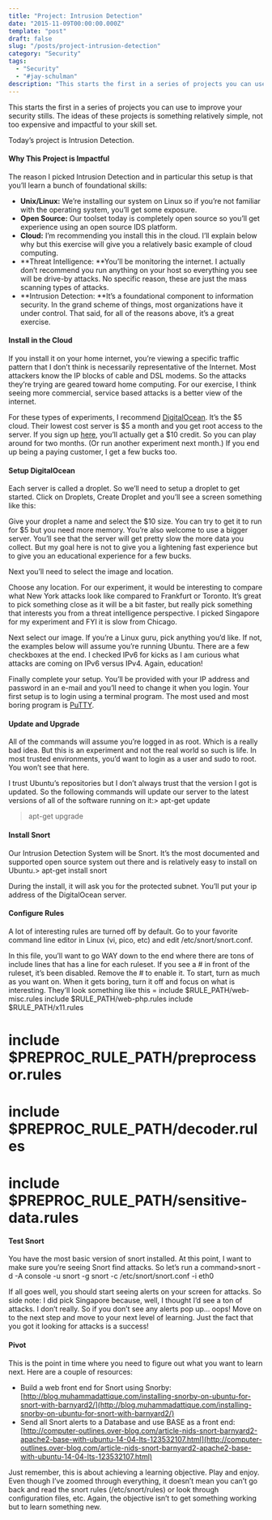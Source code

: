 ```yaml
---
title: "Project: Intrusion Detection"
date: "2015-11-09T00:00:00.000Z"
template: "post"
draft: false
slug: "/posts/project-intrusion-detection"
category: "Security"
tags:
  - "Security"
  - "#jay-schulman"
description: "This starts the first in a series of projects you can use to improve your security skills. The ideas of these projects is something…"
---
```



This starts the first in a series of projects you can use to improve your security stills. The ideas of these projects is something relatively simple, not too expensive and impactful to your skill set.

Today’s project is Intrusion Detection.

#### Why This Project is Impactful

The reason I picked Intrusion Detection and in particular this setup is that you’ll learn a bunch of foundational skills:

- **Unix/Linux:** We’re installing our system on Linux so if you’re not familiar with the operating system, you’ll get some exposure.
- **Open Source:** Our toolset today is completely open source so you’ll get experience using an open source IDS platform.
- **Cloud:** I’m recommending you install this in the cloud. I’ll explain below why but this exercise will give you a relatively basic example of cloud computing.
- **Threat Intelligence: **You’ll be monitoring the internet. I actually don’t recommend you run anything on your host so everything you see will be drive-by attacks. No specific reason, these are just the mass scanning types of attacks.
- **Intrusion Detection: **It’s a foundational component to information security. In the grand scheme of things, most organizations have it under control. That said, for all of the reasons above, it’s a great exercise.

#### Install in the Cloud

If you install it on your home internet, you’re viewing a specific traffic pattern that I don’t think is necessarily representative of the Internet. Most attackers know the IP blocks of cable and DSL modems. So the attacks they’re trying are geared toward home computing. For our exercise, I think seeing more commercial, service based attacks is a better view of the internet.

For these types of experiments, I recommend [DigitalOcean](https://www.jayschulman.com/go/digitalocean-6/). It’s the $5 cloud. Their lowest cost server is $5 a month and you get root access to the server. If you sign up [here](https://www.jayschulman.com/go/digitalocean-6/), you’ll actually get a $10 credit. So you can play around for two months. (Or run another experiment next month.) If you end up being a paying customer, I get a few bucks too.

#### Setup DigitalOcean

Each server is called a droplet. So we’ll need to setup a droplet to get started. Click on Droplets, Create Droplet and you’ll see a screen something like this:

Give your droplet a name and select the $10 size. You can try to get it to run for $5 but you need more memory. You’re also welcome to use a bigger server. You’ll see that the server will get pretty slow the more data you collect. But my goal here is not to give you a lightening fast experience but to give you an educational experience for a few bucks.

Next you’ll need to select the image and location.

Choose any location. For our experiment, it would be interesting to compare what New York attacks look like compared to Frankfurt or Toronto. It’s great to pick something close as it will be a bit faster, but really pick something that interests you from a threat intelligence perspective. I picked Singapore for my experiment and FYI it is slow from Chicago.

Next select our image. If you’re a Linux guru, pick anything you’d like. If not, the examples below will assume you’re running Ubuntu. There are a few checkboxes at the end. I checked IPv6 for kicks as I am curious what attacks are coming on IPv6 versus IPv4. Again, education!

Finally complete your setup. You’ll be provided with your IP address and password in an e-mail and you’ll need to change it when you login. Your first setup is to login using a terminal program. The most used and most boring program is [PuTTY](http://www.chiark.greenend.org.uk/~sgtatham/putty/download.html).

#### Update and Upgrade

All of the commands will assume you’re logged in as root. Which is a really bad idea. But this is an experiment and not the real world so such is life. In most trusted environments, you’d want to login as a user and sudo to root. You won’t see that here.

I trust Ubuntu’s repositories but I don’t always trust that the version I got is updated. So the following commands will update our server to the latest versions of all of the software running on it:> apt-get update
> apt-get upgrade

#### Install Snort

Our Intrusion Detection System will be Snort. It’s the most documented and supported open source system out there and is relatively easy to install on Ubuntu.> apt-get install snort

During the install, it will ask you for the protected subnet. You’ll put your ip address of the DigitalOcean server.

#### Configure Rules

A lot of interesting rules are turned off by default. Go to your favorite command line editor in Linux (vi, pico, etc) and edit /etc/snort/snort.conf.

In this file, you’ll want to go WAY down to the end where there are tons of include lines that has a line for each ruleset. If you see a # in front of the ruleset, it’s been disabled. Remove the # to enable it. To start, turn as much as you want on. When it gets boring, turn it off and focus on what is interesting. They’ll look something like this = include $RULE_PATH/web-misc.rules
include $RULE_PATH/web-php.rules
include $RULE_PATH/x11.rules
# include $PREPROC_RULE_PATH/preprocessor.rules
# include $PREPROC_RULE_PATH/decoder.rules
# include $PREPROC_RULE_PATH/sensitive-data.rules

#### Test Snort

You have the most basic version of snort installed. At this point, I want to make sure you’re seeing Snort find attacks. So let’s run a command>snort -d -A console -u snort -g snort -c /etc/snort/snort.conf -i eth0

If all goes well, you should start seeing alerts on your screen for attacks. So side note: I did pick Singapore because, well, I thought I’d see a ton of attacks. I don’t really. So if you don’t see any alerts pop up… oops! Move on to the next step and move to your next level of learning. Just the fact that you got it looking for attacks is a success!

#### Pivot

This is the point in time where you need to figure out what you want to learn next. Here are a couple of resources:

- Build a web front end for Snort using Snorby: [http://blog.muhammadattique.com/installing-snorby-on-ubuntu-for-snort-with-barnyard2/](http://blog.muhammadattique.com/installing-snorby-on-ubuntu-for-snort-with-barnyard2/)
- Send all Snort alerts to a Database and use BASE as a front end: [http://computer-outlines.over-blog.com/article-nids-snort-barnyard2-apache2-base-with-ubuntu-14-04-lts-123532107.html](http://computer-outlines.over-blog.com/article-nids-snort-barnyard2-apache2-base-with-ubuntu-14-04-lts-123532107.html)

Just remember, this is about achieving a learning objective. Play and enjoy. Even though I’ve zoomed through everything, it doesn’t mean you can’t go back and read the snort rules (/etc/snort/rules) or look through configuration files, etc. Again, the objective isn’t to get something working but to learn something new.
